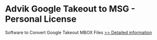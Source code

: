 # Advik Google Takeout to MSG - Personal License
Software to Convert Google Takeout MBOX Files
[>> Detailed information](https://secure.shareit.com/shareit/product.html?productid=300805003&affiliateid=200057808)